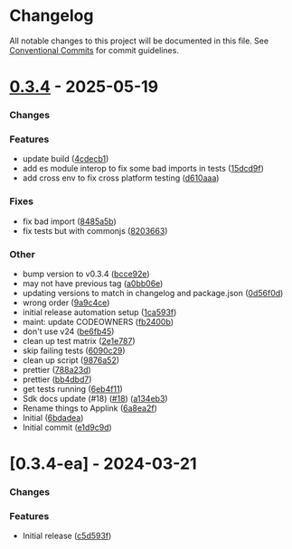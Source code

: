 # Changelog

All notable changes to this project will be documented in this file.
See [Conventional Commits](https://conventionalcommits.org) for commit guidelines.

# [0.3.4](https://github.com/heroku/heroku-applink-nodejs/compare/HEAD...0.3.4) - 2025-05-19


### Changes


### Features

* update build ([4cdecb1](https://github.com/heroku/heroku-applink-nodejs/commit/4cdecb129d3a25faa91c94a146cac1928577b567))
* add es module interop to fix some bad imports in tests ([15dcd9f](https://github.com/heroku/heroku-applink-nodejs/commit/15dcd9f46ab2fe772b007923b901562c00454bda))
* add cross env to fix cross platform testing ([d610aaa](https://github.com/heroku/heroku-applink-nodejs/commit/d610aaaddddb6ec05ee5f71e62836cd2e28c5e0b))

### Fixes

* fix bad import ([8485a5b](https://github.com/heroku/heroku-applink-nodejs/commit/8485a5b022123705a5cf4c0b818e68b08e9bad37))
* fix tests but with commonjs ([8203663](https://github.com/heroku/heroku-applink-nodejs/commit/8203663fec15578330dfda5a598cee01b7948416))

### Other

*  bump version to v0.3.4 ([bcce92e](https://github.com/heroku/heroku-applink-nodejs/commit/bcce92eaaa1a00584f132430585a4da82f075c32))
* may not have previous tag ([a0bb06e](https://github.com/heroku/heroku-applink-nodejs/commit/a0bb06e826eca2de2cd93f38158ecdb1350c61e9))
* updating versions to match in changelog and package.json ([0d56f0d](https://github.com/heroku/heroku-applink-nodejs/commit/0d56f0d2f9884991d6582920e0a5bc1aee71a3b2))
* wrong order ([9a9c4ce](https://github.com/heroku/heroku-applink-nodejs/commit/9a9c4cee932a4e15b30077b57e158a35c38c3d12))
* initial release automation setup ([1ca593f](https://github.com/heroku/heroku-applink-nodejs/commit/1ca593fdb32df921f877146622c93a83062a6b65))
* maint: update CODEOWNERS ([fb2400b](https://github.com/heroku/heroku-applink-nodejs/commit/fb2400bc788022dfd0fd2aae8d0590c3fe0f4768))
* don't use v24 ([be6fb45](https://github.com/heroku/heroku-applink-nodejs/commit/be6fb45591f6c3c487b3ef645efa1a8ccf1886e1))
* clean up test matrix ([2e1e787](https://github.com/heroku/heroku-applink-nodejs/commit/2e1e787125baa465731c47907f750ef5bf274490))
* skip failing tests ([6090c29](https://github.com/heroku/heroku-applink-nodejs/commit/6090c2973d9e490b76ffdb873cc96e0ee470ce5e))
* clean up script ([9876a52](https://github.com/heroku/heroku-applink-nodejs/commit/9876a527fd1d20bb005a0299bbd686ea1365a08a))
* prettier ([788a23d](https://github.com/heroku/heroku-applink-nodejs/commit/788a23d69d57b82ca6ff01c75bdaeeced4afb7b6))
* prettier ([bb4dbd7](https://github.com/heroku/heroku-applink-nodejs/commit/bb4dbd758742dc5fa9d4e53fa98ffac3e92fc4c5))
* get tests running ([6eb4f11](https://github.com/heroku/heroku-applink-nodejs/commit/6eb4f11e7f10990c2abc631fc3d4301ff8f9ca92))
* Sdk docs update (#18) ([#18](https://github.com/heroku/heroku-applink-nodejs/pull/18)) ([a134eb3](https://github.com/heroku/heroku-applink-nodejs/commit/a134eb3dc1918e1d0f7c84f01910f3fe30ca41bf))
* Rename things to Applink ([6a8ea2f](https://github.com/heroku/heroku-applink-nodejs/commit/6a8ea2fde12302870724512950e7567417002ca3))
* Initial ([6bdadea](https://github.com/heroku/heroku-applink-nodejs/commit/6bdadea1b091b60b2916e9d6bebf26ff353a089a))
* Initial commit ([e1d9c9d](https://github.com/heroku/heroku-applink-nodejs/commit/e1d9c9d149b3b4276784655387afa49c24cdcd8e))

# [0.3.4-ea] - 2024-03-21


### Changes

### Features
* Initial release ([c5d593f](https://github.com/heroku/heroku-applink-nodejs/commit/c5d593fa3c0f37607239e3ded7c2c24d7354383c))


